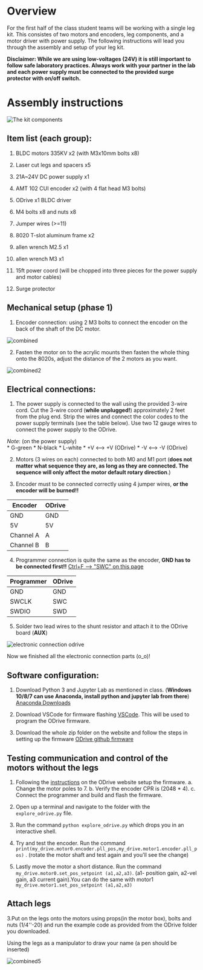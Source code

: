 
# Overview

For the first half of the class student teams will be working with a single leg kit. This consistes of two motors and encoders, leg components, and a motor driver with power supply. The following instructions will lead you through the assembly and setup of your leg kit. 

__Disclaimer: While we are using low-voltages (24V) it is still important to follow safe laboratory practices. Always work with your partner in the lab and each power supply must be connected to the provided surge protector with on/off switch.__ 

# Assembly instructions


![The kit components](all1.png)

## Item list (each group): 
1. BLDC motors 335KV x2 (with M3x10mm bolts x8)

2. Laser cut legs and spacers x5

3. 21A~24V DC power supply x1

4. AMT 102 CUI encoder x2 (with 4 flat head M3 bolts)

5. ODrive x1 BLDC driver

6. M4 bolts x8 and nuts x8

7. Jumper wires  (>=11)

8. 8020 T-slot aluminum frame x2

9. allen wrench M2.5 x1

10. allen wrench M3 x1

11. 15ft power coord (will be chopped into three pieces for the power supply and motor cables)

12. Surge protector

## Mechanical setup (phase 1)

1. Encoder connection: using 2 M3 bolts to connect the encoder on the back of the shaft of the DC motor.

![combined](combined1.png)

2. Fasten the motor on to the acrylic mounts then fasten the whole thing onto the 8020s, adjust the distance of the 2 motors as you want. 


![combined2](combined2.png)

## Electrical connections:

1. The power supply is connected to the wall using the provided 3-wire cord. Cut the 3-wire coord (__while unplugged!__) approximately 2 feet from the plug end. Strip the wires and connect the color codes to the power supply terminals (see the table below). Use two 12 gauge wires to connect the power supply to the ODrive. 

_Note_: (on the power supply)  
     * G-green
     * N-black
     * L-white
     * +V <--> +V (ODrive)
     * -V <--> -V (ODrive) 
                                 

2. Motors (3 wires on each) connected to both M0 and M1 port (__does not matter what sequence they are, as long as they are connected. The sequence will only affect the motor default rotary direction__.)

3. Encoder must to be connected correctly using 4 jumper wires, __or the encoder will be burned!!__
  
  | Encoder   | ODrive   |
  |-----------|:--------|
  | GND       | GND|
  | 5V        | 5V|
  | Channel A |  A|
  | Channel B | B|
  
4. Programmer connection is quite the same as the encoder, __GND has to be connected first!!__ [Ctrl+F --> "SWC" on this page](https://github.com/madcowswe/ODrive/blob/master/Firmware/README.md)
  
  | Programmer  | ODrive   |
  |-----------|:--------|
  | GND       | GND|
  | SWCLK        | SWC|
  | SWDIO |   SWD|
  
5. Solder two lead wires to the shunt resistor and attach it to the ODrive board (__AUX__)
  
![electronic connection odrive](1111.png)

Now we finished all the electronic connection parts  (o_o)!

## Software configuration:

1. Download Python 3 and Jupyter Lab as mentioned in class. (__Windows 10/8/7 can use Anaconda, install python and jupyter lab from there__) [Anaconda Downloads](https://www.anaconda.com/download/#linux)

2. Download VSCode for firmware flashing [VSCode](https://code.visualstudio.com/). This will be used to program the ODrive firmware.

3. Download the whole zip folder on the website and follow the steps in setting up the firmware [ODrive github firmware](https://github.com/madcowswe/ODrive/blob/master/Firmware/README.md)

## Testing communication and control of the motors without the legs

1. Following the [instructions](https://github.com/madcowswe/ODrive/blob/master/Firmware/README.md) on the ODrive website setup the firmware. 
    a. Change the motor poles to 7.
    b. Verify the encoder CPR is (2048 * 4).
    c. Connect the programmer and build and flash the firmware.

2. Open up a terminal and navigate to the folder with the ```explore_odrive.py``` file. 

3. Run the command ```python explore_odrive.py``` which drops you in an interactive shell. 

4. Try and test the encoder. Run the command ```print(my_drive.motor0.encoder.pll_pos,my_drive.motor1.encoder.pll_pos)``` . (rotate the motor shaft and test again and you'll see the change)

5. Lastly move the motor a short distance. Run the command ``` my_drive.motor0.set_pos_setpoint (a1,a2,a3)```. (a1- position gain, a2-vel gain, a3 current gain).You can do the same with motor1 ``` my_drive.motor1.set_pos_setpoint (a1,a2,a3)```


## Attach legs

3.Put on the legs onto the motors using props(in the motor box), bolts and nuts (1/4''-20) and run the example code as provided from the ODrive folder you downloaded. 

Using the legs as a manipulator to draw your name (a pen should be inserted)


![combined5](combined5.png)




```python

```
